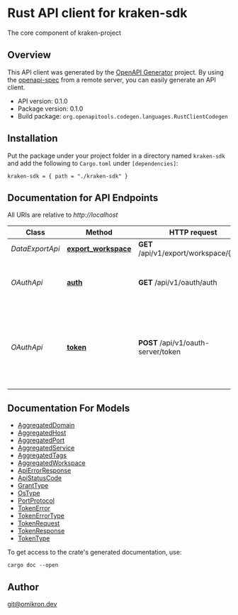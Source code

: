 # Rust API client for kraken-sdk

The core component of kraken-project


## Overview

This API client was generated by the [OpenAPI Generator](https://openapi-generator.tech) project.  By using the [openapi-spec](https://openapis.org) from a remote server, you can easily generate an API client.

- API version: 0.1.0
- Package version: 0.1.0
- Build package: `org.openapitools.codegen.languages.RustClientCodegen`

## Installation

Put the package under your project folder in a directory named `kraken-sdk` and add the following to `Cargo.toml` under `[dependencies]`:

```
kraken-sdk = { path = "./kraken-sdk" }
```

## Documentation for API Endpoints

All URIs are relative to *http://localhost*

Class | Method | HTTP request | Description
------------ | ------------- | ------------- | -------------
*DataExportApi* | [**export_workspace**](docs/DataExportApi.md#export_workspace) | **GET** /api/v1/export/workspace/{uuid} | 
*OAuthApi* | [**auth**](docs/OAuthApi.md#auth) | **GET** /api/v1/oauth/auth | Initial endpoint an application redirects the user to.
*OAuthApi* | [**token**](docs/OAuthApi.md#token) | **POST** /api/v1/oauth-server/token | Endpoint an application calls itself after the user accepted and was redirected back to it.


## Documentation For Models

 - [AggregatedDomain](docs/AggregatedDomain.md)
 - [AggregatedHost](docs/AggregatedHost.md)
 - [AggregatedPort](docs/AggregatedPort.md)
 - [AggregatedService](docs/AggregatedService.md)
 - [AggregatedTags](docs/AggregatedTags.md)
 - [AggregatedWorkspace](docs/AggregatedWorkspace.md)
 - [ApiErrorResponse](docs/ApiErrorResponse.md)
 - [ApiStatusCode](docs/ApiStatusCode.md)
 - [GrantType](docs/GrantType.md)
 - [OsType](docs/OsType.md)
 - [PortProtocol](docs/PortProtocol.md)
 - [TokenError](docs/TokenError.md)
 - [TokenErrorType](docs/TokenErrorType.md)
 - [TokenRequest](docs/TokenRequest.md)
 - [TokenResponse](docs/TokenResponse.md)
 - [TokenType](docs/TokenType.md)


To get access to the crate's generated documentation, use:

```
cargo doc --open
```

## Author

git@omikron.dev


